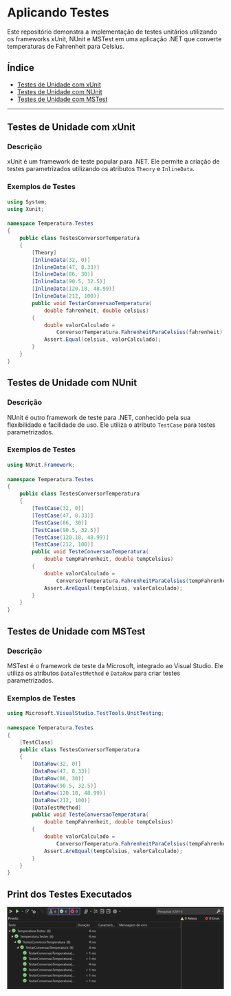 # Aplicando Testes

Este repositório demonstra a implementação de testes unitários utilizando os frameworks xUnit, NUnit e MSTest em uma aplicação .NET que converte temperaturas de Fahrenheit para Celsius.

## Índice

- [Testes de Unidade com xUnit](#testes-de-unidade-com-xunit)
- [Testes de Unidade com NUnit](#testes-de-unidade-com-nunit)
- [Testes de Unidade com MSTest](#testes-de-unidade-com-mstest)

---

## Testes de Unidade com xUnit

### Descrição

xUnit é um framework de teste popular para .NET. Ele permite a criação de testes parametrizados utilizando os atributos `Theory` e `InlineData`.

### Exemplos de Testes

```csharp
using System;
using Xunit;

namespace Temperatura.Testes
{
    public class TestesConversorTemperatura
    {
        [Theory]
        [InlineData(32, 0)]
        [InlineData(47, 8.33)]
        [InlineData(86, 30)]
        [InlineData(90.5, 32.5)]
        [InlineData(120.18, 48.99)]
        [InlineData(212, 100)]
        public void TestarConversaoTemperatura(
            double fahrenheit, double celsius)
        {
            double valorCalculado =
                ConversorTemperatura.FahrenheitParaCelsius(fahrenheit);
            Assert.Equal(celsius, valorCalculado);
        }
    }
}
```

## Testes de Unidade com NUnit

### Descrição

NUnit é outro framework de teste para .NET, conhecido pela sua flexibilidade e facilidade de uso. Ele utiliza o atributo `TestCase` para testes parametrizados.

### Exemplos de Testes

```csharp
using NUnit.Framework;

namespace Temperatura.Testes
{
    public class TestesConversorTemperatura
    {
        [TestCase(32, 0)]
        [TestCase(47, 8.33)]
        [TestCase(86, 30)]
        [TestCase(90.5, 32.5)]
        [TestCase(120.18, 48.99)]
        [TestCase(212, 100)]
        public void TesteConversaoTemperatura(
            double tempFahrenheit, double tempCelsius)
        {
            double valorCalculado =
                ConversorTemperatura.FahrenheitParaCelsius(tempFahrenheit);
            Assert.AreEqual(tempCelsius, valorCalculado);
        }
    }
}
```

## Testes de Unidade com MSTest

### Descrição

MSTest é o framework de teste da Microsoft, integrado ao Visual Studio. Ele utiliza os atributos `DataTestMethod` e `DataRow` para criar testes parametrizados.

### Exemplos de Testes

```csharp
using Microsoft.VisualStudio.TestTools.UnitTesting;

namespace Temperatura.Testes
{
    [TestClass]
    public class TestesConversorTemperatura
    {
        [DataRow(32, 0)]
        [DataRow(47, 8.33)]
        [DataRow(86, 30)]
        [DataRow(90.5, 32.5)]
        [DataRow(120.18, 48.99)]
        [DataRow(212, 100)]
        [DataTestMethod]
        public void TesteConversaoTemperatura(
            double tempFahrenheit, double tempCelsius)
        {
            double valorCalculado =
                ConversorTemperatura.FahrenheitParaCelsius(tempFahrenheit);
            Assert.AreEqual(tempCelsius, valorCalculado);
        }
    }
}
```

## Print dos Testes Executados

![Tests](assets/testes.png)
